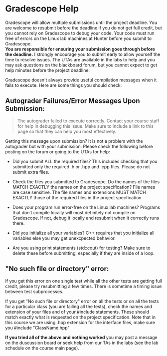 
# Gradescope Help

Gradescope will allow multiple submissions until the project deadline. You are welcome to resubmit before the deadline if you do not get full credit, but you cannot rely on Gradescope to debug your code. Your code must run free of errors on the Linux lab machines at Hunter before you submit to Gradescope.  
**You are responsible for ensuring your submission goes through before the deadline.** I strongly encourage you to submit early to allow yourself the time to resolve issues. The UTAs  are available in the labs to help and you may ask questions on the blackboard forum, but you cannot expect to get help minutes before the project deadline.

Gradescope doesn't always provide useful compilation messages when it fails to execute. Here are some things you should check:
  
## Autograder Failures/Error Messages Upon Submission:
> The autograder failed to execute correctly. Contact your course staff for help in debugging this issue. Make sure to include a link to this page so that they can help you most effectively.

Getting this message upon submission? It is not a problem with the autograder but with your submission. Please check the following before posting on the forum or going to the UTAs for help:

- Did you submit ALL the required files? This includes checking that you submitted only the required .h or .hpp and .cpp files. Please do not submit extra files.

- Check the files you submitted to Gradescope. Do the names of the files MATCH EXACTLY the names on the project specification? File names are case sensitive. The file names and extensions MUST MATCH EXACTLY those of the required files in the project specfication.

- Does your program run error-free on the Linux lab machines? Programs that don’t compile locally will most definitely not compile on Gradescope. If not, debug it locally and resubmit when it correctly runs there.

- Did you initialize all your variables? C++ requires that you initialize all variables else you may get unexcpected behavior.

- Are you using print statements (std::cout) for testing? Make sure to delete these before submitting, especially if they are inside of a loop.

## "No such file or directory" error:
If you get this error on one single test while all the other tests are getting full credit, please try resubmitting a few times. There is sometime a timing issue between test subprocesses.

If you get "No such file or directory" error on all the tests or on all the tests for a particular class (you are failing all the tests), check the names and extension of your files and of your #include statements. These should match exactly what is requested on the project specification. Note that in this course we are using .hpp extension for the interface files, make sure you #include "ClassName.hpp"

**If you tried all of the above and nothing worked** you may post a message on the duscussion board or seek help from our TAs in the labs (see the lab schedule on the course main page).
